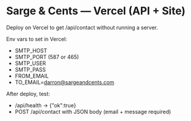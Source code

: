 # Sarge & Cents — Vercel (API + Site)
Deploy on Vercel to get /api/contact without running a server.

Env vars to set in Vercel:
- SMTP_HOST
- SMTP_PORT (587 or 465)
- SMTP_USER
- SMTP_PASS
- FROM_EMAIL
- TO_EMAIL=darron@sargeandcents.com

After deploy, test:
- /api/health  -> {"ok":true}
- POST /api/contact with JSON body (email + message required)
